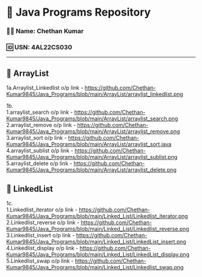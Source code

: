 # 📘 Java Programs Repository

### 👨‍💻 Name: Chethan Kumar  
### 🆔 USN: 4AL22CS030

---

## 📂 ArrayList
1a.Arraylist_Linkedlist o/p link - https://github.com/Chethan-Kumar9845/Java_Programs/blob/main/ArrayList/arraylist_linkedlist.png  

1b.  
1.arraylist_search o/p link - https://github.com/Chethan-Kumar9845/Java_Programs/blob/main/ArrayList/arraylist_search.png  
2.arraylist_remove o/p link - https://github.com/Chethan-Kumar9845/Java_Programs/blob/main/ArrayList/arraylist_remove.png  
3.arraylist_sort o/p link - https://github.com/Chethan-Kumar9845/Java_Programs/blob/main/ArrayList/arraylist_sort.java  
4.arraylist_sublist o/p link - https://github.com/Chethan-Kumar9845/Java_Programs/blob/main/ArrayList/arraylist_sublist.png  
5.arraylist_delete o/p link - https://github.com/Chethan-Kumar9845/Java_Programs/blob/main/ArrayList/arraylist_delete.png  

## 📂 LinkedList  
1c.  
1.Linkedlist_iterator o/p link - https://github.com/Chethan-Kumar9845/Java_Programs/blob/main/Linked_List/Linkedlist_iterator.png  
2.Linkedlist_reverse o/p link - https://github.com/Chethan-Kumar9845/Java_Programs/blob/main/Linked_List/Linkedlist_reverse.png  
3.Linkedlist_insert o/p link - https://github.com/Chethan-Kumar9845/Java_Programs/blob/main/Linked_List/LinkedList_insert.png  
4.Linkedlist_display o/p link - https://github.com/Chethan-Kumar9845/Java_Programs/blob/main/Linked_List/LinkedList_display.png  
5.Linkedlist_swap o/p link - https://github.com/Chethan-Kumar9845/Java_Programs/blob/main/Linked_List/Linkedlist_swap.png  








